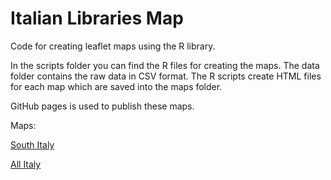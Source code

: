 # Italian Libraries Map

Code for creating leaflet maps using the R library.

In the scripts folder you can find the R files for creating the maps.
The data folder contains the raw data in CSV format. The R scripts create HTML
files for each map which are saved into the maps folder.

GitHub pages is used to publish these maps.

Maps:

[South Italy](https://fedecoluzzi.github.io/Italianlibrariesmap/maps/italy_south.html)

[All Italy](https://fedecoluzzi.github.io/Italianlibrariesmap/maps/italy_all.html)
